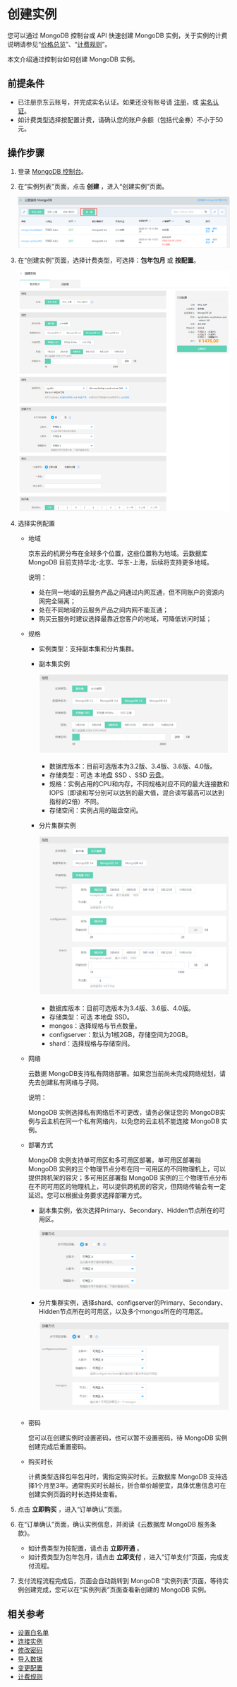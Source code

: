 # 创建实例

您可以通过 MongoDB 控制台或 API 快速创建 MongoDB 实例，关于实例的计费说明请参见“[价格总览](../Pricing/Billing-Overview.md)”、“[计费规则](../Pricing/Billing-Rules.md)”。

本文介绍通过控制台如何创建 MongoDB 实例。

## 前提条件

- 已注册京东云账号，并完成实名认证。如果还没有账号请 [注册](https://accounts.jdcloud.com/p/regPage?source=jdcloud%26ReturnUrl=%2f%2fuc.jdcloud.com%2fpassport%2fcomplete%3freturnUrl%3dhttp%3A%2F%2Fuc.jdcloud.com%2Fredirect%2FloginRouter%3FreturnUrl%3Dhttps%253A%252F%252Fwww.jdcloud.com%252Fhelp%252Fdetail%252F734%252FisCatalog%252F1)，或 [实名认证](https://uc.jdcloud.com/account/certify)。
- 如计费类型选择按配置计费，请确认您的账户余额（包括代金券）不小于50元。

## 操作步骤

1. 登录 [MongoDB 控制台](https://mongodb-console.jdcloud.com/mongodb)。

2. 在“实例列表”页面，点击 **创建** ，进入“创建实例”页面。

   ![image-20200120161354197](../../../../image/mongodb/mongo-047.png)

3. 在“创建实例”页面，选择计费类型，可选择：**包年包月** 或 **按配置**。

   ![image-20200120161354197](../../../../image/mongodb/mongo-048.png)

4. 选择实例配置

   - 地域

     京东云的机房分布在全球多个位置，这些位置称为地域。云数据库 MongoDB 目前支持华北-北京、华东-上海，后续将支持更多地域。

     说明：

     - 处在同一地域的云服务产品之间通过内网互通，但不同账户的资源内网完全隔离；
     - 处在不同地域的云服务产品之间内网不能互通；
     - 购买云服务时建议选择最靠近您客户的地域，可降低访问时延；

   - 规格

     - 实例类型：支持副本集和分片集群。

     - 副本集实例

       ![image-20200120161354197](../../../../image/mongodb/mongo-049.png)

       - 数据库版本：目前可选版本为3.2版、3.4版、3.6版、4.0版。
       - 存储类型：可选 本地盘 SSD 、SSD 云盘。
       - 规格：实例占用的CPU和内存，不同规格对应不同的最大连接数和IOPS（即读和写分别可以达到的最大值，混合读写最高可以达到指标的2倍）不同。
       - 存储空间：实例占用的磁盘空间。

     - 分片集群实例

       ![image-20200120161354197](../../../../image/mongodb/mongo-050.png)

       - 数据库版本：目前可选版本为3.4版、3.6版、4.0版。
       - 存储类型：可选 本地盘 SSD。
       - mongos：选择规格与节点数量。
       - configserver：默认为1核2GB，存储空间为20GB。
       - shard：选择规格与存储空间。

   - 网络

     云数据 MongoDB支持私有网络部署。如果您当前尚未完成网络规划，请先去创建私有网络与子网。

     说明：

     MongoDB 实例选择私有网络后不可更改，请务必保证您的 MongoDB实例与云主机在同一个私有网络内，以免您的云主机不能连接 MongoDB 实例。

   - 部署方式

     MongoDB 实例支持单可用区和多可用区部署。单可用区部署指 MongoDB 实例的三个物理节点分布在同一可用区的不同物理机上，可以提供跨机架的容灾；多可用区部署指 MongoDB 实例的三个物理节点分布在不同可用区的物理机上，可以提供跨机房的容灾，但网络传输会有一定延迟。您可以根据业务要求选择部署方式。

     - 副本集实例，依次选择Primary、Secondary、Hidden节点所在的可用区。

       ![image-20200120161354197](../../../../image/mongodb/mongo-052.png)

     - 分片集群实例，选择shard、configserver的Primary、Secondary、Hidden节点所在的可用区，以及多个mongos所在的可用区。

       ![image-20200120161354197](../../../../image/mongodb/mongo-051.png)

   - 密码

     您可以在创建实例时设置密码，也可以暂不设置密码，待 MongoDB 实例创建完成后重置密码。

   - 购买时长

     计费类型选择包年包月时，需指定购买时长。云数据库 MongoDB 支持选择1个月至3年。通常购买时长越长，折合单价越便宜，具体优惠信息可在创建实例页面的时长选择处查看。

5. 点击 **立即购买** ，进入“订单确认”页面。

6. 在“订单确认”页面，确认实例信息，并阅读《云数据库 MongoDB 服务条款》。

   - 如计费类型为按配置，请点击 **立即开通** 。
   - 如计费类型为包年包月，请点击 **立即支付** ，进入“订单支付”页面，完成支付流程。

7. 支付流程流程完成后，页面会自动跳转到 MongoDB “实例列表”页面，等待实例创建完成，您可以在“实例列表”页面查看新创建的 MongoDB 实例。

## 相关参考

- [设置白名单](Set-Whitelist.md)
- [连接实例](Connect-Instance.md)
- [修改密码](../Operation-Guide/Account-Management/Reset-Password.md)
- [导入数据](Import-Data.md)
- [变更配置](../Operation-Guide/Instance-Management/Modify-Instance-Spec.md)
- [计费规则](../Pricing/Billing-Rules.md)
